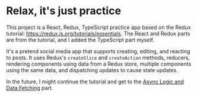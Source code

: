 # Relax, it's just practice

This project is a React, Redux, TypeScript practice app based on the Redux tutorial: <https://redux.js.org/tutorials/essentials>. The React and Redux parts are from the tutorial, and I added the TypeScript part myself.

It's a pretend social media app that supports creating, editing, and reacting to posts. It uses Redux's `createSlice` and `createAction` methods, reducers, rendering components using data from a Redux store, multiple components using the same data, and dispatching updates to cause state updates.

In the future, I might continue the tutorial and get to the [Async Logic and Data Fetching](https://redux.js.org/tutorials/essentials/part-5-async-logic) part.
